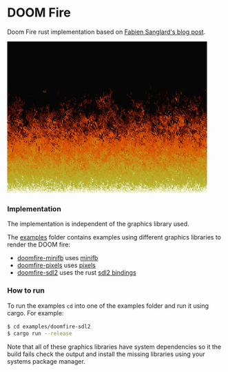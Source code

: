 # DOOM Fire

Doom Fire rust implementation based on [Fabien Sanglard's blog
post](https://fabiensanglard.net/doom_fire_psx/).

![demo](demo.gif)

### Implementation

The implementation is independent of the graphics library used.

The [examples](https://github.com/r-marques/doomfire/tree/master/examples)
folder contains examples using different graphics libraries to render the DOOM
fire:

- [doomfire-minifb](https://github.com/r-marques/doomfire/tree/master/examples/doomfire-minifb)
  uses [minifb](https://github.com/emoon/rust_minifb)
- [doomfire-pixels](https://github.com/r-marques/doomfire/tree/master/examples/doomfire-pixels)
  uses [pixels](https://github.com/parasyte/pixels)
- [doomfire-sdl2](https://github.com/r-marques/doomfire/tree/master/examples/doomfire-sdl2)
  uses the rust [sdl2 bindings](https://github.com/Rust-SDL2/rust-sdl2)

### How to run

To run the examples `cd` into one of the examples folder and run it using
cargo. For example:

```bash
$ cd examples/doomfire-sdl2
$ cargo run --release
```

Note that all of these graphics libraries have system dependencies so it the
build fails check the output and install the missing libraries using your
systems package manager.
